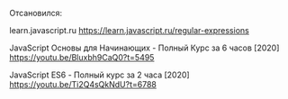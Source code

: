 Отсановился:

  learn.javascript.ru
    https://learn.javascript.ru/regular-expressions

  JavaScript Основы для Начинающих - Полный Курс за 6 часов [2020]
    https://youtu.be/Bluxbh9CaQ0?t=5495

  JavaScript ES6 - Полный курс за 2 часа [2020]
    https://youtu.be/Ti2Q4sQkNdU?t=6788